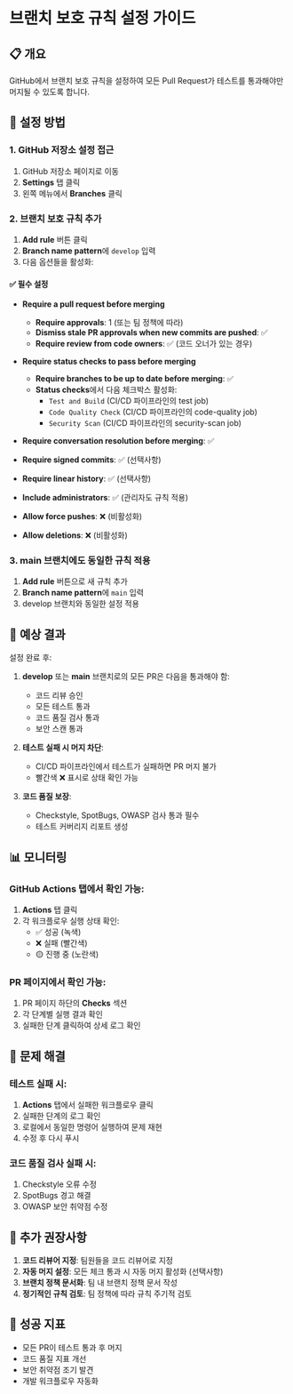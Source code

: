 # 브랜치 보호 규칙 설정 가이드

## 📋 개요

GitHub에서 브랜치 보호 규칙을 설정하여 모든 Pull Request가 테스트를 통과해야만 머지될 수 있도록 합니다.

## 🔧 설정 방법

### 1. GitHub 저장소 설정 접근

1. GitHub 저장소 페이지로 이동
2. **Settings** 탭 클릭
3. 왼쪽 메뉴에서 **Branches** 클릭

### 2. 브랜치 보호 규칙 추가

1. **Add rule** 버튼 클릭
2. **Branch name pattern**에 `develop` 입력
3. 다음 옵션들을 활성화:

#### ✅ 필수 설정

- **Require a pull request before merging**
  - **Require approvals**: 1 (또는 팀 정책에 따라)
  - **Dismiss stale PR approvals when new commits are pushed**: ✅
  - **Require review from code owners**: ✅ (코드 오너가 있는 경우)

- **Require status checks to pass before merging**
  - **Require branches to be up to date before merging**: ✅
  - **Status checks**에서 다음 체크박스 활성화:
    - `Test and Build` (CI/CD 파이프라인의 test job)
    - `Code Quality Check` (CI/CD 파이프라인의 code-quality job)
    - `Security Scan` (CI/CD 파이프라인의 security-scan job)

- **Require conversation resolution before merging**: ✅

- **Require signed commits**: ✅ (선택사항)

- **Require linear history**: ✅ (선택사항)

- **Include administrators**: ✅ (관리자도 규칙 적용)

- **Allow force pushes**: ❌ (비활성화)

- **Allow deletions**: ❌ (비활성화)

### 3. main 브랜치에도 동일한 규칙 적용

1. **Add rule** 버튼으로 새 규칙 추가
2. **Branch name pattern**에 `main` 입력
3. develop 브랜치와 동일한 설정 적용

## 🚀 예상 결과

설정 완료 후:

1. **develop** 또는 **main** 브랜치로의 모든 PR은 다음을 통과해야 함:
   - 코드 리뷰 승인
   - 모든 테스트 통과
   - 코드 품질 검사 통과
   - 보안 스캔 통과

2. **테스트 실패 시 머지 차단**:
   - CI/CD 파이프라인에서 테스트가 실패하면 PR 머지 불가
   - 빨간색 ❌ 표시로 상태 확인 가능

3. **코드 품질 보장**:
   - Checkstyle, SpotBugs, OWASP 검사 통과 필수
   - 테스트 커버리지 리포트 생성

## 📊 모니터링

### GitHub Actions 탭에서 확인 가능:

1. **Actions** 탭 클릭
2. 각 워크플로우 실행 상태 확인:
   - ✅ 성공 (녹색)
   - ❌ 실패 (빨간색)
   - 🟡 진행 중 (노란색)

### PR 페이지에서 확인 가능:

1. PR 페이지 하단의 **Checks** 섹션
2. 각 단계별 실행 결과 확인
3. 실패한 단계 클릭하여 상세 로그 확인

## 🔧 문제 해결

### 테스트 실패 시:

1. **Actions** 탭에서 실패한 워크플로우 클릭
2. 실패한 단계의 로그 확인
3. 로컬에서 동일한 명령어 실행하여 문제 재현
4. 수정 후 다시 푸시

### 코드 품질 검사 실패 시:

1. Checkstyle 오류 수정
2. SpotBugs 경고 해결
3. OWASP 보안 취약점 수정

## 📝 추가 권장사항

1. **코드 리뷰어 지정**: 팀원들을 코드 리뷰어로 지정
2. **자동 머지 설정**: 모든 체크 통과 시 자동 머지 활성화 (선택사항)
3. **브랜치 정책 문서화**: 팀 내 브랜치 정책 문서 작성
4. **정기적인 규칙 검토**: 팀 정책에 따라 규칙 주기적 검토

## 🎯 성공 지표

- 모든 PR이 테스트 통과 후 머지
- 코드 품질 지표 개선
- 보안 취약점 조기 발견
- 개발 워크플로우 자동화
